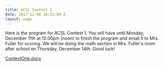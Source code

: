 ```yaml
---
title: ACSL Contest 1
date: 2017-12-08 16:53:00 Z
layout: page
---
```


Here is the program for ACSL Contest 1. You will have until Monday, December 11th at 12:00pm (noon) to finish the program and email it to Mrs. Fuller for scoring. We will be doing the math section in Mrs. Fuller's room after school on Thursday, December 14th. Good luck!

[ContestOne.docx](/uploads/ContestOne.docx)